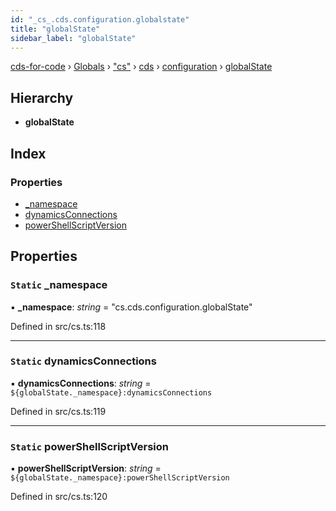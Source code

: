 ```yaml
---
id: "_cs_.cds.configuration.globalstate"
title: "globalState"
sidebar_label: "globalState"
---
```


[cds-for-code](../index.md) › [Globals](../globals.md) › ["cs"](../modules/_cs_.md) › [cds](../modules/_cs_.cds.md) › [configuration](../modules/_cs_.cds.configuration.md) › [globalState](_cs_.cds.configuration.globalstate.md)

## Hierarchy

* **globalState**

## Index

### Properties

* [_namespace](_cs_.cds.configuration.globalstate.md#static-_namespace)
* [dynamicsConnections](_cs_.cds.configuration.globalstate.md#static-dynamicsconnections)
* [powerShellScriptVersion](_cs_.cds.configuration.globalstate.md#static-powershellscriptversion)

## Properties

### `Static` _namespace

▪ **_namespace**: *string* = "cs.cds.configuration.globalState"

Defined in src/cs.ts:118

___

### `Static` dynamicsConnections

▪ **dynamicsConnections**: *string* = `${globalState._namespace}:dynamicsConnections`

Defined in src/cs.ts:119

___

### `Static` powerShellScriptVersion

▪ **powerShellScriptVersion**: *string* = `${globalState._namespace}:powerShellScriptVersion`

Defined in src/cs.ts:120
